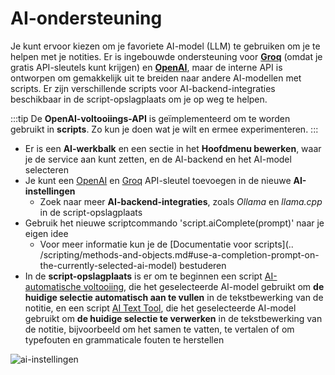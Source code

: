# AI-ondersteuning

Je kunt ervoor kiezen om je favoriete AI-model (LLM) te gebruiken om je te helpen met je notities.
Er is ingebouwde ondersteuning voor **[Groq](https://groq.com/)** (omdat je gratis API-sleutels kunt krijgen) en **[OpenAI](https://openai.com/)**, maar de interne API is ontworpen om gemakkelijk uit te breiden naar andere AI-modellen met scripts.
Er zijn verschillende scripts voor AI-backend-integraties beschikbaar in de script-opslagplaats om je op weg te helpen.

:::tip
De **OpenAI-voltooiings-API** is geïmplementeerd om te worden gebruikt in **scripts**.
Zo kun je doen wat je wilt en ermee experimenteren.
:::

- Er is een **AI-werkbalk** en een sectie in het **Hoofdmenu bewerken**, waar je de service aan kunt zetten, en de AI-backend en het AI-model selecteren
- Je kunt een [OpenAI](https://openai.com/) en [Groq](https://groq.com/) API-sleutel toevoegen in de nieuwe **AI-instellingen**
  - Zoek naar meer **AI-backend-integraties**, zoals _Ollama_ en _llama.cpp_ in de script-opslagplaats
- Gebruik het nieuwe scriptcommando 'script.aiComplete(prompt)' naar je eigen idee
  - Voor meer informatie kun je de
    [Documentatie voor scripts](.. /scripting/methods-and-objects.md#use-a-completion-prompt-on-the-currently-selected-ai-model) bestuderen
- In de **script-opslagplaats** is er om te beginnen een script
  [AI-automatische voltooiing](https://github.com/qownnotes/scripts/tree/master/ai-autocompletion),
  die het geselecteerde AI-model gebruikt om **de huidige selectie automatisch aan te vullen** in de tekstbewerking van de notitie,
  en een script [AI Text Tool](https://github.com/qownnotes/scripts/tree/master/ai-text-tool),
  die het geselecteerde AI-model gebruikt om **de huidige selectie te verwerken** in de tekstbewerking van de notitie,
  bijvoorbeeld om het samen te vatten, te vertalen of om typefouten en grammaticale fouten te herstellen

![ai-instellingen](/img/editor/ai-settings.webp)
